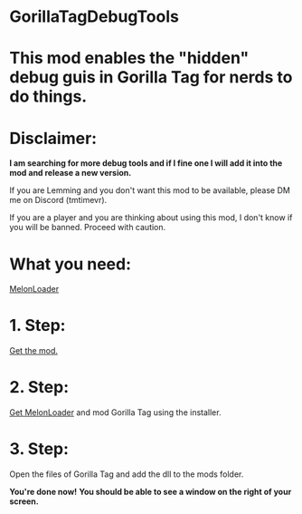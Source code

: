 # GorillaTagDebugTools

# This mod enables the "hidden" debug guis in Gorilla Tag for nerds to do things.

# Disclaimer:

**I am searching for more debug tools and if I fine one I will add it into the mod and release a new version.**

If you are Lemming and you don't want this mod to be available, please DM me on Discord (tmtimevr).

If you are a player and you are thinking about using this mod, I don't know if you will be banned.
Proceed with caution.

# What you need:

[MelonLoader](https://github.com/LavaGang/MelonLoader/releases/tag/v0.7.0)

# 1. Step:

[Get the mod.](https://github.com/TMTimeVR/GorillaTagDebugTools/releases)

# 2. Step:

[Get MelonLoader](https://github.com/LavaGang/MelonLoader/releases/tag/v0.7.0) and mod Gorilla Tag using the installer.

# 3. Step:

Open the files of Gorilla Tag and add the dll to the mods folder.

**You're done now!**
**You should be able to see a window on the right of your screen.**
